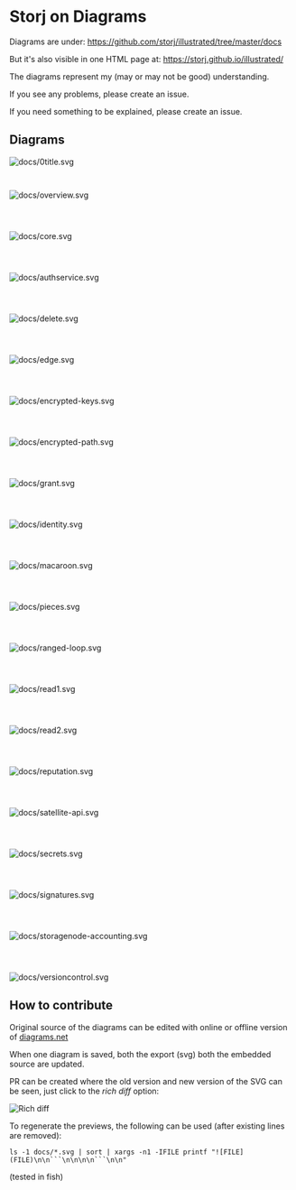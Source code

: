 # Storj on Diagrams

Diagrams are under: https://github.com/storj/illustrated/tree/master/docs

But it's also visible in one HTML page at: https://storj.github.io/illustrated/

The diagrams represent my (may or may not be good) understanding.

If you see any problems, please create an issue.

If you need something to be explained, please create an issue.

## Diagrams

![docs/0title.svg](docs/0title.svg)

```


```

![docs/overview.svg](docs/overview.svg)

```



```

![docs/core.svg](docs/core.svg)

```



```

![docs/authservice.svg](docs/authservice.svg)

```



```

![docs/delete.svg](docs/delete.svg)

```



```

![docs/edge.svg](docs/edge.svg)

```



```

![docs/encrypted-keys.svg](docs/encrypted-keys.svg)

```



```

![docs/encrypted-path.svg](docs/encrypted-path.svg)

```



```

![docs/grant.svg](docs/grant.svg)

```



```

![docs/identity.svg](docs/identity.svg)

```



```

![docs/macaroon.svg](docs/macaroon.svg)

```



```

![docs/pieces.svg](docs/pieces.svg)

```



```

![docs/ranged-loop.svg](docs/ranged-loop.svg)

```



```

![docs/read1.svg](docs/read1.svg)

```



```

![docs/read2.svg](docs/read2.svg)

```



```

![docs/reputation.svg](docs/reputation.svg)

```



```

![docs/satellite-api.svg](docs/satellite-api.svg)

```



```

![docs/secrets.svg](docs/secrets.svg)

```



```

![docs/signatures.svg](docs/signatures.svg)

```



```

![docs/storagenode-accounting.svg](docs/storagenode-accounting.svg)

```



```

![docs/versioncontrol.svg](docs/versioncontrol.svg)

## How to contribute

Original source of the diagrams can be edited with online or offline version of [diagrams.net](https://app.diagrams.net)

When one diagram is saved, both the export (svg) both the embedded source are updated. 

PR can be created where the old version and new version of the SVG can be seen, just click to the *rich diff* option:

![Rich diff](https://user-images.githubusercontent.com/170549/137105249-4fc31311-dbe0-49a9-82d9-37dace8ebcfa.png)

To regenerate the previews, the following can be used (after existing lines are removed):

```
ls -1 docs/*.svg | sort | xargs -n1 -IFILE printf "![FILE](FILE)\n\n```\n\n\n\n```\n\n"         
```

(tested in fish)

